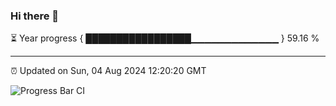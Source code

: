 ### Hi there 👋

⏳ Year progress { █████████████████▁▁▁▁▁▁▁▁▁▁▁▁▁ } 59.16 %

---

⏰ Updated on Sun, 04 Aug 2024 12:20:20 GMT

![Progress Bar CI](https://github.com/liununu/liununu/workflows/Progress%20Bar%20CI/badge.svg)

